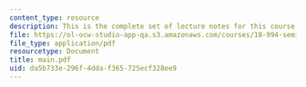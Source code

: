 ```yaml
---
content_type: resource
description: This is the complete set of lecture notes for this course.
file: https://ol-ocw-studio-app-qa.s3.amazonaws.com/courses/18-994-seminar-in-geometry-fall-2004/da5b733e296f4ddaf365725ecf328ee9_main.pdf
file_type: application/pdf
resourcetype: Document
title: main.pdf
uid: da5b733e-296f-4dda-f365-725ecf328ee9
---
```


